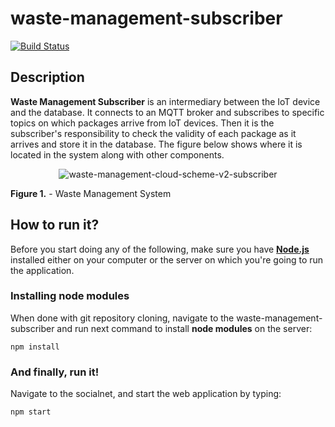 # waste-management-subscriber

[![Build Status](https://app.travis-ci.com/corlukantonio/waste-management-subscriber.svg?token=LFYd3nvNM4EhiD43TsCb&branch=main)](https://app.travis-ci.com/corlukantonio/waste-management-subscriber)

## Description

**Waste Management Subscriber** is an intermediary between the IoT device and the database. It connects to an MQTT broker and subscribes to specific topics on which packages arrive from IoT devices. Then it is the subscriber's responsibility to check the validity of each package as it arrives and store it in the database. The figure below shows where it is located in the system along with other components.

<p align="center">
  <img src="https://user-images.githubusercontent.com/32845849/182177663-59b6a74b-49cd-4e14-b37c-fad5b76c1534.png" alt="waste-management-cloud-scheme-v2-subscriber">
</p>

**Figure 1.** - Waste Management System

## How to run it?

Before you start doing any of the following, make sure you have [**Node.js**](https://nodejs.org) installed either on your computer or the server on which you're going to run the application.

### Installing node modules

When done with git repository cloning, navigate to the waste-management-subscriber and run next command to install **node modules** on the server:

```properties
npm install
```

### And finally, run it!

Navigate to the socialnet, and start the web application by typing:

```properties
npm start
```
